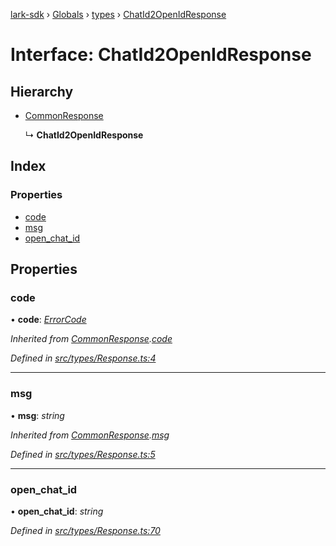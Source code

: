 [lark-sdk](../README.md) › [Globals](../globals.md) › [types](../modules/types.md) › [ChatId2OpenIdResponse](types.chatid2openidresponse.md)

# Interface: ChatId2OpenIdResponse

## Hierarchy

* [CommonResponse](types.commonresponse.md)

  ↳ **ChatId2OpenIdResponse**

## Index

### Properties

* [code](types.chatid2openidresponse.md#code)
* [msg](types.chatid2openidresponse.md#msg)
* [open_chat_id](types.chatid2openidresponse.md#open_chat_id)

## Properties

###  code

• **code**: *[ErrorCode](../modules/types.md#errorcode)*

*Inherited from [CommonResponse](types.commonresponse.md).[code](types.commonresponse.md#code)*

*Defined in [src/types/Response.ts:4](https://github.com/TbhT/lark-sdk/blob/5ecb791/src/types/Response.ts#L4)*

___

###  msg

• **msg**: *string*

*Inherited from [CommonResponse](types.commonresponse.md).[msg](types.commonresponse.md#msg)*

*Defined in [src/types/Response.ts:5](https://github.com/TbhT/lark-sdk/blob/5ecb791/src/types/Response.ts#L5)*

___

###  open_chat_id

• **open_chat_id**: *string*

*Defined in [src/types/Response.ts:70](https://github.com/TbhT/lark-sdk/blob/5ecb791/src/types/Response.ts#L70)*
